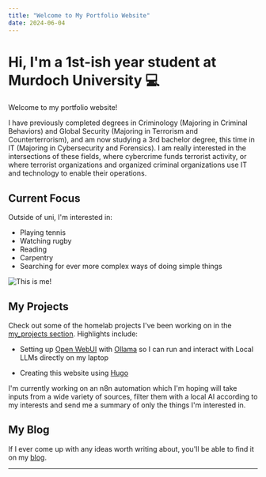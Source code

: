 ```yaml
---
title: "Welcome to My Portfolio Website"
date: 2024-06-04
---
```


# Hi, I'm a 1st-ish year student at Murdoch University 💻

Welcome to my portfolio website!

I have previously completed degrees in Criminology (Majoring in Criminal Behaviors) and Global Security (Majoring in Terrorism and Counterterrorism), and am now studying a 3rd bachelor degree, this time in IT (Majoring in Cybersecurity and Forensics). I am really interested in the intersections of these fields, where cybercrime funds terrorist activity, or where terrorist organizations and organized criminal organizations use IT and technology to enable their operations.


## Current Focus

Outside of uni, I'm interested in:
- Playing tennis
- Watching rugby
- Reading
- Carpentry
- Searching for ever more complex ways of doing simple things

![This is me!](/images/me.jpg)

## My Projects

Check out some of the homelab projects I've been working on in the [my_projects section](/my_projects/). 
Highlights include:

- Setting up [Open WebUI](https://github.com/open-webui) with [Ollama](https://ollama.com/) so I can run and interact with Local LLMs directly on my laptop

- Creating this website using [Hugo](https://github.com/gohugoio)

I'm currently working on an n8n automation which I'm hoping will take inputs from a wide variety of sources, filter them with a local AI according to my interests and send me a summary of only the things I'm interested in.

## My Blog

If I ever come up with any ideas worth writing about, you'll be able to find it on my [blog](/blog/).

---

